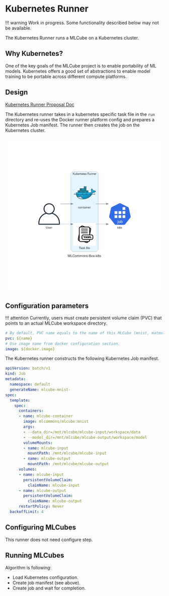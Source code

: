 # Kubernetes Runner

!!! warning
    Work in progress. Some functionality described below may not be available.

The Kubernetes Runner runs a MLCube on a Kubernetes cluster.

## Why Kubernetes?

One of the key goals of the MLCube project is to enable portability of ML models. Kubernetes offers a good set of 
abstractions to enable model training to be portable across different compute platforms.

## Design

[Kubernetes Runner Proposal Doc](http://bit.ly/cube-k8s-runner)

The Kubernetes runner takes in a kubernetes specific task file in the `run` directory and re-uses the Docker runner
platform config and prepares a Kubernetes Job manifest. The runner then creates the job on the Kubernetes cluster.

![Design](../assets/mlcube-k8s.png)


## Configuration parameters

!!! attention
    Currently, users must create persistent volume claim (PVC) that points to an actual MLCube workspace directory.

```yaml
# By default, PVC name equals to the name of this MLCube (mnist, matmul, ...).
pvc: ${name}
# Use image name from docker configuration section.
image: ${docker.image}
```

The Kubernetes runner constructs the following Kubernetes Job manifest. 

```yaml
apiVersion: batch/v1
kind: Job
metadata:
  namespace: default
  generateName: mlcube-mnist-
spec:
  template:
    spec:
      containers:
      - name: mlcube-container
        image: mlcommons/mlcube:mnist
        args:
        - --data_dir=/mnt/mlcube/mlcube-input/workspace/data
        - --model_dir=/mnt/mlcube/mlcube-output/workspace/model
        volumeMounts:
        - name: mlcube-input
          mountPath: /mnt/mlcube/mlcube-input
        - name: mlcube-output
          mountPath: /mnt/mlcube/mlcube-output
      volumes:
      - name: mlcube-input
        persistentVolumeClaim:
          claimName: mlcube-input
      - name: mlcube-output
        persistentVolumeClaim:
          claimName: mlcube-output
      restartPolicy: Never
  backoffLimit: 4
```


## Configuring MLCubes
This runner does not need configure step.


## Running MLCubes
Algorithm is following:

- Load Kubernetes configuration.
- Create job manifest (see above).
- Create job and wait for completion.
